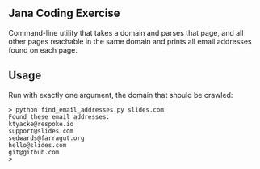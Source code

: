 Jana Coding Exercise
--------------------

Command-line utility that takes a domain and parses that page, and all other pages reachable in the same domain and prints all email addresses found on each page.

Usage
-----
Run with exactly one argument, the domain that should be crawled:

    > python find_email_addresses.py slides.com
    Found these email addresses:
    ktyacke@respoke.io
    support@slides.com
    sedwards@farragut.org
    hello@slides.com
    git@github.com
    >
